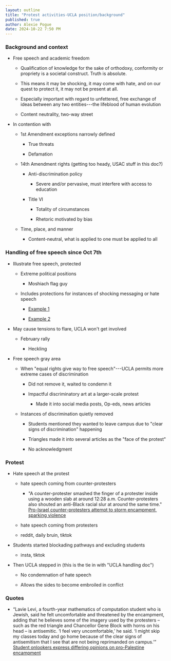 ```yaml
---
layout: outline
title: "Protest activities-UCLA position/background"
published: true
author: Alexie Pogue
date: 2024-10-22 7:50 PM
---
```


### Background and context 

- Free speech and academic freedom 
	
	- Qualification of knowledge for the sake of orthodoxy, conformity or propriety is a societal construct. Truth is absolute.

	- This means it may be shocking, it may come with hate, and on our quest to protect it, it may not be present at all.

	- Especially important with regard to unfettered, free exchange of ideas between any two entities---the lifeblood of human evolution

	- Content neutrality, two-way street 

- In contention with 

	- 1st Amendment exceptions narrowly defined

		- True threats

		- Defamation 

	- 14th Amendment rights (getting too heady, USAC stuff in this doc?)

		- Anti-discrimination policy

			- Severe and/or pervasive, must interfere with access to education 

		- Title VI 

			- Totality of circumstances

			- Rhetoric motivated by bias

	- Time, place, and manner

		- Content-neutral, what is applied to one must be applied to all

### Handling of free speech since Oct 7th

- Illustrate free speech, protected 

	- Extreme political positions

		- Moshiach flag guy 

	- Includes protections for instances of shocking messaging or hate speech 

		- [Example 1](http://127.0.0.1:4000/2024/06/20/Why-do-major-protest-related-incidents-keep-happening-at-UCLA/)

		- [Example 2](https://www.reddit.com/r/ucla/comments/17k6sx8/islamophobes_on_campus/)

- May cause tensions to flare, UCLA won't get involved 

	- February rally 

		- Heckling 

- Free speech gray area

	- When "equal rights give way to free speech"---UCLA permits more extreme cases of discrimination

		- Did not remove it, waited to condemn it 

		- Impactful discriminatory art at a larger-scale protest

			- Made it into social media posts, Op-eds, news articles 

	- Instances of discrimination quietly removed

		- Students mentioned they wanted to leave campus due to "clear signs of discrimination" happening 

		- Triangles made it into several articles as the "face of the protest"
	
		- No acknowledgment

### Protest 

- Hate speech at the protest 

	- hate speech coming from counter-protesters

		- "A counter-protester smashed the finger of a protester inside using a wooden slab at around 12:28 a.m. Counter-protesters also shouted an anti-Black racial slur at around the same time." [Pro-Israel counter-protesters attempt to storm encampment, sparking violence](https://dailybruin.com/2024/05/01/pro-israel-counter-protesters-attempt-to-storm-encampment-sparking-violence)

	- hate speech coming from protesters

	- reddit, daily bruin, tiktok

- Students started blockading pathways and excluding students

	- insta, tiktok 

- Then UCLA stepped in (this is the tie in with "UCLA handling doc")

	- No condemnation of hate speech 

	- Allows the sides to become embroiled in conflict 



### Quotes 

- “Lavie Levi, a fourth-year mathematics of computation student who is Jewish, said he felt uncomfortable and threatened by 	the encampment, adding that he believes some of the imagery used by the protesters – such as the red triangle and 			Chancellor Gene Block with horns on his head – is antisemitic. ‘I feel very uncomfortable,’ he said. ‘I might skip my 		classes today and go home because of the clear signs of antisemitism that I see that are not being reprimanded on 			campus.’” [Student onlookers express differing opinions on pro-Palestine encampment](https://dailybruin.com/2024/04/25/student-onlookers-express-differing-opinions-on-pro-palestine-encampment)
